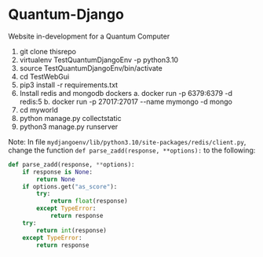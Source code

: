 # Quantum-Django
Website in-development for a Quantum Computer

1. git clone thisrepo
2. virtualenv TestQuantumDjangoEnv -p python3.10
3. source TestQuantumDjangoEnv/bin/activate
4. cd TestWebGui
5. pip3 install -r requirements.txt
6. Install redis and mongodb dockers
    a. docker run -p 6379:6379 -d redis:5
    b. docker run -p 27017:27017 --name mymongo -d mongo
7. cd myworld 
8. python manage.py collectstatic
9. python3 manage.py runserver

Note: In file `mydjangoenv/lib/python3.10/site-packages/redis/client.py`, change the function `def parse_zadd(response, **options):` to the following:

```python
def parse_zadd(response, **options):
    if response is None:
        return None
    if options.get("as_score"):
        try:
            return float(response)
        except TypeError:
            return response
    try:
        return int(response)
    except TypeError:
        return response
```
